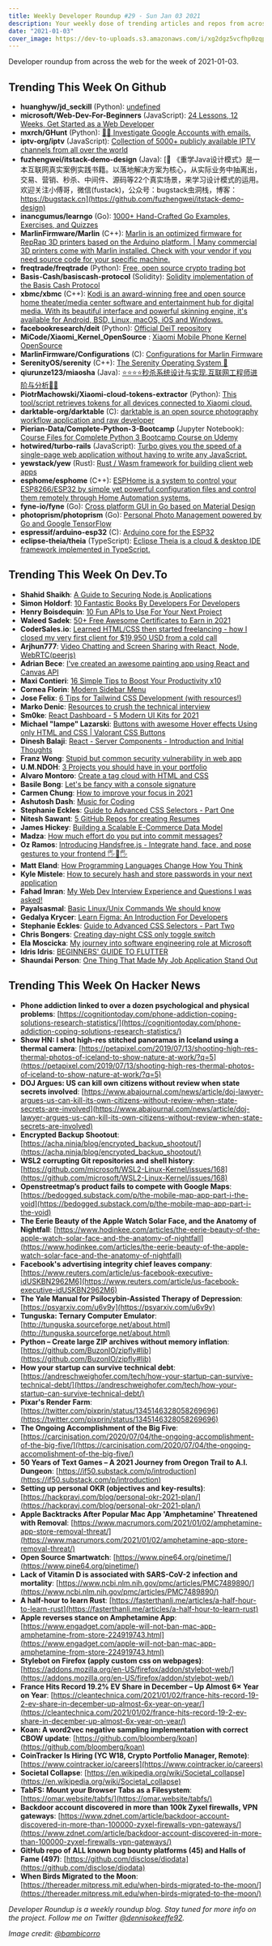 ```yaml
---
title: Weekly Developer Roundup #29 - Sun Jan 03 2021
description: Your weekly dose of trending articles and repos from across the web!
date: "2021-01-03"
cover_image: https://dev-to-uploads.s3.amazonaws.com/i/xg2dgz5vcfhp0zqp92hk.png
---
```


Developer roundup from across the web for the week of 2021-01-03.

## Trending This Week On Github

- **huanghyw/jd_seckill** (Python): [undefined](https://github.com/huanghyw/jd_seckill)
- **microsoft/Web-Dev-For-Beginners** (JavaScript): [24 Lessons, 12 Weeks, Get Started as a Web Developer](https://github.com/microsoft/Web-Dev-For-Beginners)
- **mxrch/GHunt** (Python): [🕵️‍♂️ Investigate Google Accounts with emails.](https://github.com/mxrch/GHunt)
- **iptv-org/iptv** (JavaScript): [Collection of 5000+ publicly available IPTV channels from all over the world](https://github.com/iptv-org/iptv)
- **fuzhengwei/itstack-demo-design** (Java): [🎨 《重学Java设计模式》是一本互联网真实案例实践书籍。以落地解决方案为核心，从实际业务中抽离出，交易、营销、秒杀、中间件、源码等22个真实场景，来学习设计模式的运用。欢迎关注小傅哥，微信(fustack)，公众号：bugstack虫洞栈，博客：https://bugstack.cn](https://github.com/fuzhengwei/itstack-demo-design)
- **inancgumus/learngo** (Go): [1000+ Hand-Crafted Go Examples, Exercises, and Quizzes](https://github.com/inancgumus/learngo)
- **MarlinFirmware/Marlin** (C++): [Marlin is an optimized firmware for RepRap 3D printers based on the Arduino platform. | Many commercial 3D printers come with Marlin installed. Check with your vendor if you need source code for your specific machine.](https://github.com/MarlinFirmware/Marlin)
- **freqtrade/freqtrade** (Python): [Free, open source crypto trading bot](https://github.com/freqtrade/freqtrade)
- **Basis-Cash/basiscash-protocol** (Solidity): [Solidity implementation of the Basis Cash Protocol](https://github.com/Basis-Cash/basiscash-protocol)
- **xbmc/xbmc** (C++): [Kodi is an award-winning free and open source home theater/media center software and entertainment hub for digital media. With its beautiful interface and powerful skinning engine, it's available for Android, BSD, Linux, macOS, iOS and Windows.](https://github.com/xbmc/xbmc)
- **facebookresearch/deit** (Python): [Official DeiT repository](https://github.com/facebookresearch/deit)
- **MiCode/Xiaomi_Kernel_OpenSource** : [Xiaomi Mobile Phone Kernel OpenSource](https://github.com/MiCode/Xiaomi_Kernel_OpenSource)
- **MarlinFirmware/Configurations** (C): [Configurations for Marlin Firmware](https://github.com/MarlinFirmware/Configurations)
- **SerenityOS/serenity** (C++): [The Serenity Operating System 🐞](https://github.com/SerenityOS/serenity)
- **qiurunze123/miaosha** (Java): [⭐⭐⭐⭐秒杀系统设计与实现.互联网工程师进阶与分析🙋🐓](https://github.com/qiurunze123/miaosha)
- **PiotrMachowski/Xiaomi-cloud-tokens-extractor** (Python): [This tool/script retrieves tokens for all devices connected to Xiaomi cloud.](https://github.com/PiotrMachowski/Xiaomi-cloud-tokens-extractor)
- **darktable-org/darktable** (C): [darktable is an open source photography workflow application and raw developer](https://github.com/darktable-org/darktable)
- **Pierian-Data/Complete-Python-3-Bootcamp** (Jupyter Notebook): [Course Files for Complete Python 3 Bootcamp Course on Udemy](https://github.com/Pierian-Data/Complete-Python-3-Bootcamp)
- **hotwired/turbo-rails** (JavaScript): [Turbo gives you the speed of a single-page web application without having to write any JavaScript.](https://github.com/hotwired/turbo-rails)
- **yewstack/yew** (Rust): [Rust / Wasm framework for building client web apps](https://github.com/yewstack/yew)
- **esphome/esphome** (C++): [ESPHome is a system to control your ESP8266/ESP32 by simple yet powerful configuration files and control them remotely through Home Automation systems.](https://github.com/esphome/esphome)
- **fyne-io/fyne** (Go): [Cross platform GUI in Go based on Material Design](https://github.com/fyne-io/fyne)
- **photoprism/photoprism** (Go): [Personal Photo Management powered by Go and Google TensorFlow](https://github.com/photoprism/photoprism)
- **espressif/arduino-esp32** (C): [Arduino core for the ESP32](https://github.com/espressif/arduino-esp32)
- **eclipse-theia/theia** (TypeScript): [Eclipse Theia is a cloud & desktop IDE framework implemented in TypeScript.](https://github.com/eclipse-theia/theia)

## Trending This Week On Dev.To

- **Shahid Shaikh**: [A Guide to Securing Node.js Applications](https://dev.to/shaikhshahid/a-guide-to-securing-node-js-applications-4bcc)
- **Simon Holdorf**: [10 Fantastic Books By Developers For Developers](https://dev.to/simonholdorf/10-fantastic-books-by-developers-for-developers-3hgc)
- **Henry Boisdequin**: [10 Fun APIs to Use For Your Next Project](https://dev.to/hb/10-fun-apis-to-use-for-your-next-project-2lco)
- **Waleed Sadek**: [50+ Free Awesome Certificates to Earn in 2021](https://dev.to/panx/50-free-awesome-certificates-to-earn-in-2021-2l7g)
- **CoderSales.io**: [Learned HTML/CSS then started freelancing - how I closed my very first client for $19,950 USD from a cold call](https://dev.to/coder_sales/learned-html-css-then-started-freelancing-how-i-closed-my-very-first-client-for-19-950-usd-from-a-cold-call-3701)
- **Arjhun777**: [Video Chatting and Screen Sharing with React, Node, WebRTC(peerjs)](https://dev.to/arjhun777/video-chatting-and-screen-sharing-with-react-node-webrtc-peerjs-18fg)
- **Adrian Bece**: [I've created an awesome painting app using React and Canvas API](https://dev.to/adrianbdesigns/i-ve-created-an-awesome-painting-app-using-react-and-canvas-api-47o9)
- **Maxi Contieri**: [16 Simple Tips to Boost Your Productivity x10](https://dev.to/mcsee/16-simple-tips-to-boost-your-productivity-x10-1bf3)
- **Cornea Florin**: [Modern Sidebar Menu](https://dev.to/florincornea/modern-sidebar-menu-53o1)
- **Jose Felix**: [6 Tips for Tailwind CSS Development (with resources!)](https://dev.to/joserfelix/6-tips-for-tailwind-css-development-with-resources-33i4)
- **Marko Denic**: [Resources to crush the technical interview](https://dev.to/denicmarko/resources-to-crush-the-technical-interview-1fc4)
- **Sm0ke**: [React Dashboard - 5 Modern UI Kits for 2021](https://dev.to/sm0ke/react-dashboard-5-modern-ui-kits-for-2021-4jd5)
- **Michael "lampe" Lazarski**: [Buttons with awesome Hover effects Using only HTML and CSS | Valorant CSS Buttons](https://dev.to/lampewebdev/buttons-with-awesome-hover-effects-using-only-html-and-css-valorant-css-buttons-4icf)
- **Dinesh Balaji**: [React - Server Components - Introduction and Initial Thoughts](https://dev.to/sidthesloth92/react-server-components-initial-thoughts-3lml)
- **Franz Wong**: [Stupid but common security vulnerability in web app](https://dev.to/franzwong/stupid-but-common-security-vulnerability-in-web-app-24fd)
- **U.M.NDOH**: [3 Projects you should have in your portfolio](https://dev.to/donubwise/3-projects-you-should-have-in-your-portfolio-33e5)
- **Alvaro Montoro**: [Create a tag cloud with HTML and CSS](https://dev.to/alvaromontoro/create-a-tag-cloud-with-html-and-css-1e90)
- **Basile Bong**: [Let's be fancy with a console signature](https://dev.to/basilebong/let-s-be-fancy-with-a-console-signature-dad)
- **Carmen Chung**: [How to improve your focus in 2021](https://dev.to/carmenhchung/how-to-improve-your-focus-in-2021-1cce)
- **Ashutosh Dash**: [Music for Coding](https://dev.to/ashutoshdash1999/music-for-coding-a48)
- **Stephanie Eckles**: [Guide to Advanced CSS Selectors - Part One](https://dev.to/5t3ph/guide-to-advanced-css-selectors-part-one-3j51)
- **Nitesh Sawant**: [5 GitHub Repos for creating Resumes](https://dev.to/ns23/5-github-repos-for-creating-resumes-e3k)
- **James Hickey**: [Building a Scalable E-Commerce Data Model](https://dev.to/fabric_commerce/building-a-scalable-e-commerce-data-model-p9l)
- **Madza**: [How much effort do you put into commit messages?](https://dev.to/madza/how-much-effort-do-you-put-into-commit-messages-479g)
- **Oz Ramos**: [Introducing Handsfree.js - Integrate hand, face, and pose gestures to your frontend 🖐👀🖐](https://dev.to/midiblocks/introducing-handsfree-js-integrate-hand-face-and-pose-gestures-to-your-frontend-4g3p)
- **Matt Eland**: [How Programming Languages Change How You Think](https://dev.to/integerman/how-programming-languages-change-how-you-think-ok1)
- **Kyle Mistele**: [How to securely hash and store passwords in your next application](https://dev.to/kmistele/how-to-securely-hash-and-store-passwords-in-your-next-application-4e2f)
- **Fahad Imran**: [My Web Dev Interview Experience and Questions I was asked!](https://dev.to/codewithfahad/my-web-dev-interview-experience-and-questions-i-was-asked-5cg9)
- **Payalsasmal**: [Basic Linux/Unix Commands We should know](https://dev.to/payalsasmal/basic-linux-unix-commands-we-should-know-12f5)
- **Gedalya Krycer**: [Learn Figma: An Introduction For Developers](https://dev.to/gedalyakrycer/learn-figma-an-introduction-for-developers-54e3)
- **Stephanie Eckles**: [Guide to Advanced CSS Selectors - Part Two](https://dev.to/5t3ph/guide-to-advanced-css-selectors-part-two-1300)
- **Chris Bongers**: [Creating day-night CSS only toggle switch](https://dev.to/dailydevtips1/creating-day-night-css-only-toggle-switch-4p19)
- **Ela Moscicka**: [My journey into software engineering role at Microsoft](https://dev.to/elamoscicka/my-journey-into-software-engineering-role-at-microsoft-35o3)
- **Idris Idris**: [BEGINNERS' GUIDE TO FLUTTER](https://dev.to/idrisadeyemi01/beginners-guide-to-flutter-16de)
- **Shaundai Person**: [One Thing That Made My Job Application Stand Out](https://dev.to/shaundai/one-thing-that-made-my-job-application-stand-out-3dik)

## Trending This Week On Hacker News

- **Phone addiction linked to over a dozen psychological and physical problems**: [https://cognitiontoday.com/phone-addiction-coping-solutions-research-statistics/](https://cognitiontoday.com/phone-addiction-coping-solutions-research-statistics/)
- **Show HN: I shot high-res stitched panoramas in Iceland using a thermal camera**: [https://petapixel.com/2019/07/13/shooting-high-res-thermal-photos-of-iceland-to-show-nature-at-work/?q=5](https://petapixel.com/2019/07/13/shooting-high-res-thermal-photos-of-iceland-to-show-nature-at-work/?q=5)
- **DOJ Argues: US can kill own citizens without review when state secrets involved**: [https://www.abajournal.com/news/article/doj-lawyer-argues-us-can-kill-its-own-citizens-without-review-when-state-secrets-are-involved](https://www.abajournal.com/news/article/doj-lawyer-argues-us-can-kill-its-own-citizens-without-review-when-state-secrets-are-involved)
- **Encrypted Backup Shootout**: [https://acha.ninja/blog/encrypted_backup_shootout/](https://acha.ninja/blog/encrypted_backup_shootout/)
- **WSL2 corrupting Git repositories and shell history**: [https://github.com/microsoft/WSL2-Linux-Kernel/issues/168](https://github.com/microsoft/WSL2-Linux-Kernel/issues/168)
- **Openstreetmap’s product fails to compete with Google Maps**: [https://bedogged.substack.com/p/the-mobile-map-app-part-i-the-void](https://bedogged.substack.com/p/the-mobile-map-app-part-i-the-void)
- **The Eerie Beauty of the Apple Watch Solar Face, and the Anatomy of Nightfall**: [https://www.hodinkee.com/articles/the-eerie-beauty-of-the-apple-watch-solar-face-and-the-anatomy-of-nightfall](https://www.hodinkee.com/articles/the-eerie-beauty-of-the-apple-watch-solar-face-and-the-anatomy-of-nightfall)
- **Facebook's advertising integrity chief leaves company**: [https://www.reuters.com/article/us-facebook-executive-idUSKBN2962M6](https://www.reuters.com/article/us-facebook-executive-idUSKBN2962M6)
- **The Yale Manual for Psilocybin-Assisted Therapy of Depression**: [https://psyarxiv.com/u6v9y](https://psyarxiv.com/u6v9y)
- **Tunguska: Ternary Computer Emulator**: [http://tunguska.sourceforge.net/about.html](http://tunguska.sourceforge.net/about.html)
- **Python – Create large ZIP archives without memory inflation**: [https://github.com/BuzonIO/zipfly#lib](https://github.com/BuzonIO/zipfly#lib)
- **How your startup can survive technical debt**: [https://andreschweighofer.com/tech/how-your-startup-can-survive-technical-debt/](https://andreschweighofer.com/tech/how-your-startup-can-survive-technical-debt/)
- **Pixar's Render Farm**: [https://twitter.com/pixprin/status/1345146328058269696](https://twitter.com/pixprin/status/1345146328058269696)
- **The Ongoing Accomplishment of the Big Five**: [https://carcinisation.com/2020/07/04/the-ongoing-accomplishment-of-the-big-five/](https://carcinisation.com/2020/07/04/the-ongoing-accomplishment-of-the-big-five/)
- **50 Years of Text Games – A 2021 Journey from Oregon Trail to A.I. Dungeon**: [https://if50.substack.com/p/introduction](https://if50.substack.com/p/introduction)
- **Setting up personal OKR (objectives and key-results)**: [https://hackpravj.com/blog/personal-okr-2021-plan/](https://hackpravj.com/blog/personal-okr-2021-plan/)
- **Apple Backtracks After Popular Mac App 'Amphetamine' Threatened with Removal**: [https://www.macrumors.com/2021/01/02/amphetamine-app-store-removal-threat/](https://www.macrumors.com/2021/01/02/amphetamine-app-store-removal-threat/)
- **Open Source Smartwatch**: [https://www.pine64.org/pinetime/](https://www.pine64.org/pinetime/)
- **Lack of Vitamin D is associated with SARS-CoV-2 infection and mortality**: [https://www.ncbi.nlm.nih.gov/pmc/articles/PMC7489890/](https://www.ncbi.nlm.nih.gov/pmc/articles/PMC7489890/)
- **A half-hour to learn Rust**: [https://fasterthanli.me/articles/a-half-hour-to-learn-rust](https://fasterthanli.me/articles/a-half-hour-to-learn-rust)
- **Apple reverses stance on Amphetamine App**: [https://www.engadget.com/apple-will-not-ban-mac-app-amphetamine-from-store-224919743.html](https://www.engadget.com/apple-will-not-ban-mac-app-amphetamine-from-store-224919743.html)
- **Stylebot on Firefox (apply custom css on webpages)**: [https://addons.mozilla.org/en-US/firefox/addon/stylebot-web/](https://addons.mozilla.org/en-US/firefox/addon/stylebot-web/)
- **France Hits Record 19.2% EV Share in December – Up Almost 6× Year on Year**: [https://cleantechnica.com/2021/01/02/france-hits-record-19-2-ev-share-in-december-up-almost-6x-year-on-year/](https://cleantechnica.com/2021/01/02/france-hits-record-19-2-ev-share-in-december-up-almost-6x-year-on-year/)
- **Koan: A word2vec negative sampling implementation with correct CBOW update**: [https://github.com/bloomberg/koan](https://github.com/bloomberg/koan)
- **CoinTracker Is Hiring (YC W18, Crypto Portfolio Manager, Remote)**: [https://www.cointracker.io/careers](https://www.cointracker.io/careers)
- **Societal Collapse**: [https://en.wikipedia.org/wiki/Societal_collapse](https://en.wikipedia.org/wiki/Societal_collapse)
- **TabFS: Mount your Browser Tabs as a Filesystem**: [https://omar.website/tabfs/](https://omar.website/tabfs/)
- **Backdoor account discovered in more than 100k Zyxel firewalls, VPN gateways**: [https://www.zdnet.com/article/backdoor-account-discovered-in-more-than-100000-zyxel-firewalls-vpn-gateways/](https://www.zdnet.com/article/backdoor-account-discovered-in-more-than-100000-zyxel-firewalls-vpn-gateways/)
- **GitHub repo of ALL known bug bounty platforms (45) and Halls of Fame (497)**: [https://github.com/disclose/diodata](https://github.com/disclose/diodata)
- **When Birds Migrated to the Moon**: [https://thereader.mitpress.mit.edu/when-birds-migrated-to-the-moon/](https://thereader.mitpress.mit.edu/when-birds-migrated-to-the-moon/)

_Developer Roundup is a weekly roundup blog. Stay tuned for more info on the project. Follow me on Twitter [@dennisokeeffe92](https://twitter.com/dennisokeeffe92)._

_Image credit: [@bambicorro](https://unsplash.com/@bambicorro)_